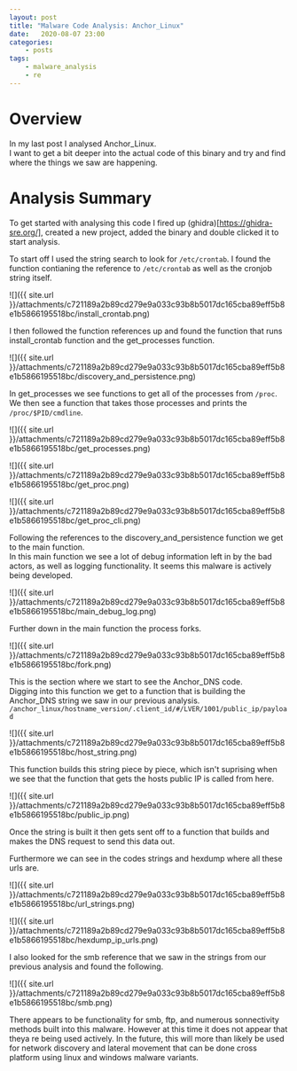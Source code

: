 ```yaml
---
layout: post
title: "Malware Code Analysis: Anchor_Linux"
date:	2020-08-07 23:00
categories:
    - posts
tags:
    - malware_analysis
    - re
---
```


# Overview

In my last post I analysed Anchor_Linux.  
I want to get a bit deeper into the actual code of this binary and try and find where the things we saw are happening.  

# Analysis Summary

To get started with analysing this code I fired up (ghidra)[https://ghidra-sre.org/], created a new project, added the binary and double clicked it to start analysis.

To start off I used the string search to look for `/etc/crontab`.
I found the function contianing the reference to `/etc/crontab` as well as the cronjob string itself.

![]({{ site.url }}/attachments/c721189a2b89cd279e9a033c93b8b5017dc165cba89eff5b8e1b5866195518bc/install_crontab.png)

I then followed the function references up and found the function that runs install_crontab function and the get_processes function.

![]({{ site.url }}/attachments/c721189a2b89cd279e9a033c93b8b5017dc165cba89eff5b8e1b5866195518bc/discovery_and_persistence.png)

In get_processes we see functions to get all of the processes from `/proc`.  
We then see a function that takes those processes and prints the `/proc/$PID/cmdline`.

![]({{ site.url }}/attachments/c721189a2b89cd279e9a033c93b8b5017dc165cba89eff5b8e1b5866195518bc/get_processes.png)

![]({{ site.url }}/attachments/c721189a2b89cd279e9a033c93b8b5017dc165cba89eff5b8e1b5866195518bc/get_proc.png)

![]({{ site.url }}/attachments/c721189a2b89cd279e9a033c93b8b5017dc165cba89eff5b8e1b5866195518bc/get_proc_cli.png)

Following the references to the discovery_and_persistence function we get to the main function.  
In this main function we see a lot of debug information left in by the bad actors, as well as logging functionality. It seems this malware is actively being developed.

![]({{ site.url }}/attachments/c721189a2b89cd279e9a033c93b8b5017dc165cba89eff5b8e1b5866195518bc/main_debug_log.png)

Further down in the main function the process forks.

![]({{ site.url }}/attachments/c721189a2b89cd279e9a033c93b8b5017dc165cba89eff5b8e1b5866195518bc/fork.png)

This is the section where we start to see the Anchor_DNS code.  
Digging into this function we get to a function that is building the Anchor_DNS string we saw in our previous analysis. `/anchor_linux/hostname_version/.client_id/#/LVER/1001/public_ip/payload`

![]({{ site.url }}/attachments/c721189a2b89cd279e9a033c93b8b5017dc165cba89eff5b8e1b5866195518bc/host_string.png)

This function builds this string piece by piece, which isn't suprising when we see that the function that gets the hosts public IP is called from here.

![]({{ site.url }}/attachments/c721189a2b89cd279e9a033c93b8b5017dc165cba89eff5b8e1b5866195518bc/public_ip.png)

Once the string is built it then gets sent off to a function that builds and makes the DNS request to send this data out.

Furthermore we can see in the codes strings and hexdump where all these urls are.

![]({{ site.url }}/attachments/c721189a2b89cd279e9a033c93b8b5017dc165cba89eff5b8e1b5866195518bc/url_strings.png)

![]({{ site.url }}/attachments/c721189a2b89cd279e9a033c93b8b5017dc165cba89eff5b8e1b5866195518bc/hexdump_ip_urls.png)

I also looked for the smb reference that we saw in the strings from our previous analysis and found the following.

![]({{ site.url }}/attachments/c721189a2b89cd279e9a033c93b8b5017dc165cba89eff5b8e1b5866195518bc/smb.png)

There appears to be functionality for smb, ftp, and numerous sonnectivity methods built into this malware. However at this time it does not appear that theya re being used actively. In the future, this will more than likely be used for network discovery and lateral movement that can be done cross platform using linux and windows malware variants.